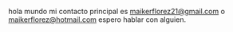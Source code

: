 hola mundo 
mi contacto principal es maikerflorez21@gmail.com o maikerflorez@hotmail.com
espero hablar con alguien.
